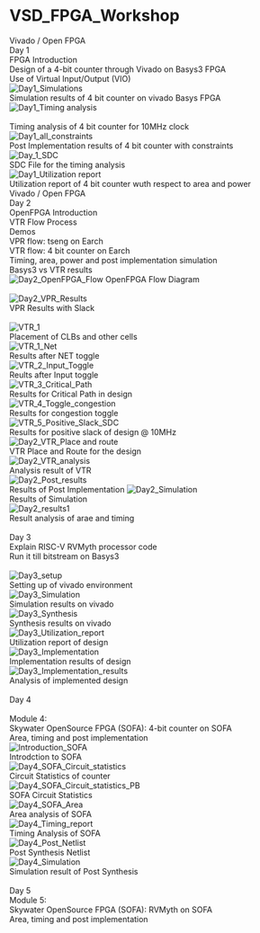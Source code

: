 # VSD_FPGA_Workshop
Vivado / Open FPGA
<br />Day 1
<br />FPGA Introduction
<br />Design of a 4-bit counter through Vivado on Basys3 FPGA
<br />Use of Virtual Input/Output (VIO)
<br />![Day1_Simulations](https://user-images.githubusercontent.com/66528639/160282778-d771cc05-7530-4151-8c40-32c98df31747.jpg)
<br />Simulation results of 4 bit counter on vivado Basys FPGA
<br />![Day1_Timing analysis](https://user-images.githubusercontent.com/66528639/160282830-a1e8969f-2f33-4026-93f8-87be6c7b3495.jpg)
<br /><br />Timing analysis of 4 bit counter for 10MHz clock
<br />![Day1_all_constraints](https://user-images.githubusercontent.com/66528639/160282860-c9b3e2ee-d6d5-4102-89a4-5562c088601c.jpg)
<br />Post Implementation results of 4 bit counter with constraints
<br />![Day_1_SDC](https://user-images.githubusercontent.com/66528639/160282875-4e80d501-8cf8-463b-ad27-0cbd7f230629.jpg)
<br />SDC File for the timing analysis
<br />![Day1_Utilization report](https://user-images.githubusercontent.com/66528639/160282891-f16e457c-5e47-42ae-bdf5-ad9ab5997732.jpg)
<br />Utilization report of 4 bit counter wuth respect to area and power
<br />Vivado / Open FPGA
<br />Day 2
<br />OpenFPGA Introduction
<br />VTR Flow Process
<br />Demos
<br />VPR flow: tseng on Earch
<br />VTR flow: 4 bit counter on Earch
<br />Timing, area, power and post implementation simulation
<br />Basys3 vs VTR results
<br />![Day2_OpenFPGA_Flow](https://user-images.githubusercontent.com/66528639/160283257-831c5f71-ffef-414d-b525-ecfc80b0abe8.jpg)
OpenFPGA Flow Diagram
<br />
<br />![Day2_VPR_Results](https://user-images.githubusercontent.com/66528639/160283453-99ea1de2-25a1-4140-875c-87c56bb0c5ad.jpg)
<br />VPR Results with Slack
<br />
<br />![VTR_1](https://user-images.githubusercontent.com/66528639/160283546-dad8c3a9-ebe4-49ad-aba9-2a504a3bdfbf.jpg)
<br />Placement of CLBs and other cells
<br />![VTR_1_Net](https://user-images.githubusercontent.com/66528639/160283571-ef663d21-6e49-45c8-a98f-84655f8c31c3.jpg)
<br />Results after NET toggle
<br />![VTR_2_Input_Toggle](https://user-images.githubusercontent.com/66528639/160283607-160d1aad-e238-4f92-85ce-9d503046da60.jpg)
<br />Reults after Input toggle
<br />![VTR_3_Critical_Path](https://user-images.githubusercontent.com/66528639/160283623-cbad093f-a9b3-4ffa-9c9c-6684f7c1d781.jpg)
<br />Results for Critical Path in design
<br />![VTR_4_Toggle_congestion](https://user-images.githubusercontent.com/66528639/160283643-c75c8d91-371c-4236-92f7-ca6c6b2ffba1.jpg)
<br />Results for congestion toggle
<br />![VTR_5_Positive_Slack_SDC](https://user-images.githubusercontent.com/66528639/160283671-3124eb3c-47a8-4050-b190-9649f7c5bf7d.jpg)
<br />Results for positive slack of design @ 10MHz
<br />![Day2_VTR_Place and route](https://user-images.githubusercontent.com/66528639/160283910-fc6a2cc5-97d4-4425-b91f-e9d3fd203228.jpg)
<br /> VTR Place and Route for the design
<br />![Day2_VTR_analysis](https://user-images.githubusercontent.com/66528639/160284078-da99ddbc-af94-4943-aacb-a2b104ea86db.jpg)
<br />Analysis result of VTR 
<br />![Day2_Post_results](https://user-images.githubusercontent.com/66528639/160284333-aedcef95-6f1e-40eb-ab42-dc9d00e6a61f.jpg)
<br />Results of Post Implementation
![Day2_Simulation](https://user-images.githubusercontent.com/66528639/160284446-415a13b7-24f3-484b-94bb-8bfc4520ba50.jpg)
<br />Results of Simulation
<br />![Day2_results1](https://user-images.githubusercontent.com/66528639/160284623-e99208e8-7ffd-47d9-98e7-e07d229bf126.jpg)
<br />Result analysis of arae and timing
<br />
<br />Day 3
<br />Explain RISC-V RVMyth processor code
<br />Run it till bitstream on Basys3
<br />
<br />![Day3_setup](https://user-images.githubusercontent.com/66528639/160284970-63fc0020-ad9d-488c-9db0-8e253e5d50c1.jpg)
<br />Setting up of vivado environment
<br />![Day3_Simulation](https://user-images.githubusercontent.com/66528639/160285002-d9117489-df41-4e39-b60d-84ca385d49bc.jpg)
<br />Simulation results on vivado
<br />![Day3_Synthesis](https://user-images.githubusercontent.com/66528639/160285038-7874c315-5c2d-4823-a7d1-2d9b3604f0d0.jpg)
<br />Synthesis results on vivado
<br />![Day3_Utilization_report](https://user-images.githubusercontent.com/66528639/160285125-001c37c1-b9c4-4e3d-970f-e89477eaff33.jpg)
<br />Utilization report of design
<br />![Day3_Implementation](https://user-images.githubusercontent.com/66528639/160285186-dabb78ce-45fc-4864-b3bf-eb6ee6183c32.jpg)
<br />Implementation results of design
<br />![Day3_Implementation_results](https://user-images.githubusercontent.com/66528639/160285287-bf417dfc-ea56-4c84-b19e-bc3b75d688d7.jpg)
<br />Analysis of implemented design
<br />
<br />Day 4
<br />
<br />Module 4:
<br />Skywater OpenSource FPGA (SOFA): 4-bit counter on SOFA
<br />Area, timing and post implementation
<br />![Introduction_SOFA](https://user-images.githubusercontent.com/66528639/160285556-58c0aa6c-1446-4983-a10e-ca885e7dfac9.png)
<br />Introdction to SOFA
<br />![Day4_SOFA_Circuit_statistics](https://user-images.githubusercontent.com/66528639/160285653-a5ee962d-7e85-4b2e-85a9-8c8eedf716d9.png)
<br />Circuit Statistics of counter
<br />![Day4_SOFA_Circuit_statistics_PB](https://user-images.githubusercontent.com/66528639/160285699-6430f28f-b351-4c49-ab18-61a4b87a623c.png)
<br />SOFA Circuit Statistics
<br />![Day4_SOFA_Area](https://user-images.githubusercontent.com/66528639/160285748-7b2d5c1e-2640-4e05-844d-0349d62bdbe7.png)
<br />Area analysis of SOFA
<br />![Day4_Timing_report](https://user-images.githubusercontent.com/66528639/160285861-39b69d10-6c7a-4611-9384-4ab12b83565d.jpg)
<br /> Timing Analysis of SOFA
<br />![Day4_Post_Netlist](https://user-images.githubusercontent.com/66528639/160285953-234e93d4-fe08-4714-b313-a78df0c6161e.jpg)
<br />Post Synthesis Netlist
<br />![Day4_Simulation](https://user-images.githubusercontent.com/66528639/160286084-47c6d2f1-15fc-468e-9271-cc372ae52bc4.jpg)
<br />Simulation result of Post Synthesis
<br />
<br />Day 5
<br />Module 5:
<br />Skywater OpenSource FPGA (SOFA): RVMyth on SOFA
<br />Area, timing and post implementation
<br />






